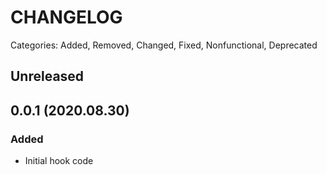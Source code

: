 # CHANGELOG

Categories: Added, Removed, Changed, Fixed, Nonfunctional, Deprecated

## Unreleased

## 0.0.1 (2020.08.30)

### Added

- Initial hook code
